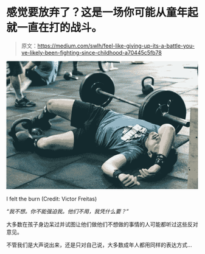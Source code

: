 # 感觉要放弃了？这是一场你可能从童年起就一直在打的战斗。

> 原文：<https://medium.com/swlh/feel-like-giving-up-its-a-battle-you-ve-likely-been-fighting-since-childhood-a70445c5fb78>

![](img/d80e8e34bc4fe6971e0e9234ddc20ee5.png)

I felt the burn (Credit: Victor Freitas)

*“我不想。你不能强迫我。他们不用，我凭什么要？”*

大多数在孩子身边呆过并试图让他们做他们不想做的事情的人可能都听过这些反对意见。

不管我们是大声说出来，还是只对自己说，大多数成年人都用同样的表达方式…